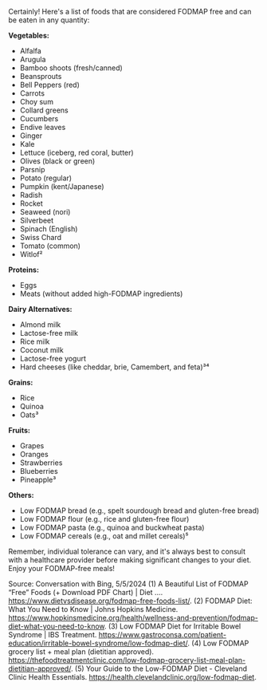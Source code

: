 Certainly! Here's a list of foods that are considered FODMAP free and can be eaten in any quantity:

**Vegetables:**
- Alfalfa
- Arugula
- Bamboo shoots (fresh/canned)
- Beansprouts
- Bell Peppers (red)
- Carrots
- Choy sum
- Collard greens
- Cucumbers
- Endive leaves
- Ginger
- Kale
- Lettuce (iceberg, red coral, butter)
- Olives (black or green)
- Parsnip
- Potato (regular)
- Pumpkin (kent/Japanese)
- Radish
- Rocket
- Seaweed (nori)
- Silverbeet
- Spinach (English)
- Swiss Chard
- Tomato (common)
- Witlof²

**Proteins:**
- Eggs
- Meats (without added high-FODMAP ingredients)

**Dairy Alternatives:**
- Almond milk
- Lactose-free milk
- Rice milk
- Coconut milk
- Lactose-free yogurt
- Hard cheeses (like cheddar, brie, Camembert, and feta)³⁴

**Grains:**
- Rice
- Quinoa
- Oats³

**Fruits:**
- Grapes
- Oranges
- Strawberries
- Blueberries
- Pineapple³

**Others:**
- Low FODMAP bread (e.g., spelt sourdough bread and gluten-free bread)
- Low FODMAP flour (e.g., rice and gluten-free flour)
- Low FODMAP pasta (e.g., quinoa and buckwheat pasta)
- Low FODMAP cereals (e.g., oat and millet cereals)⁵

Remember, individual tolerance can vary, and it's always best to consult with a healthcare provider before making significant changes to your diet. Enjoy your FODMAP-free meals!

Source: Conversation with Bing, 5/5/2024
(1) A Beautiful List of FODMAP “Free” Foods (+ Download PDF Chart) | Diet .... https://www.dietvsdisease.org/fodmap-free-foods-list/.
(2) FODMAP Diet: What You Need to Know | Johns Hopkins Medicine. https://www.hopkinsmedicine.org/health/wellness-and-prevention/fodmap-diet-what-you-need-to-know.
(3) Low FODMAP Diet for Irritable Bowel Syndrome | IBS Treatment. https://www.gastroconsa.com/patient-education/irritable-bowel-syndrome/low-fodmap-diet/.
(4) Low FODMAP grocery list + meal plan (dietitian approved). https://thefoodtreatmentclinic.com/low-fodmap-grocery-list-meal-plan-dietitian-approved/.
(5) Your Guide to the Low-FODMAP Diet - Cleveland Clinic Health Essentials. https://health.clevelandclinic.org/low-fodmap-diet.